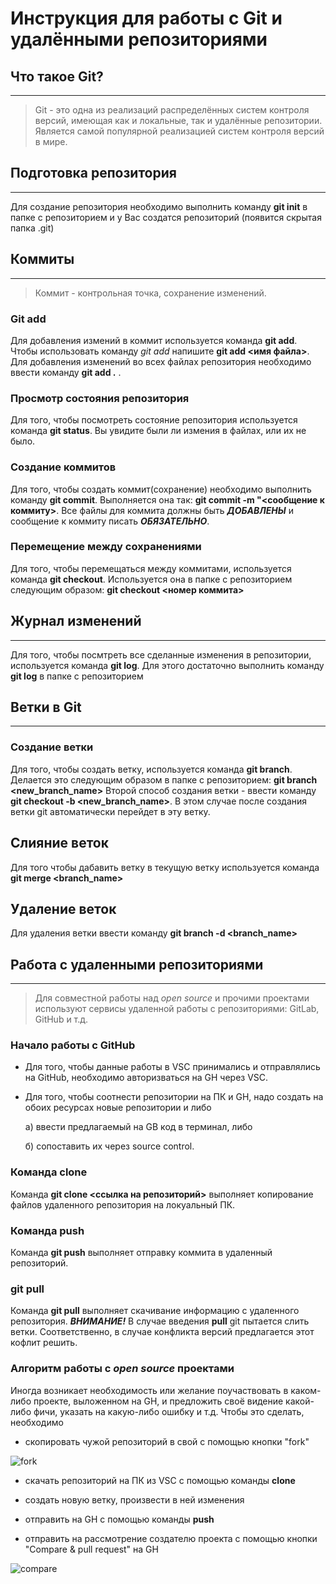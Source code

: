 # Инструкция для работы с Git и удалёнными репозиториями

## Что такое Git?
------------------
> Git - это одна из реализаций распределённых систем контроля версий, имеющая как и локальные, так и удалённые репозитории. Является самой популярной реализацией систем контроля версий в мире.

## Подготовка репозитория
--------------------
Для создание репозитория необходимо выполнить команду **git init**  в папке с репозиторием и у Вас создатся репозиторий (появится скрытая папка .git)

## Коммиты
----------

> Коммит - контрольная точка, сохранение изменений.
    
### Git add
Для добавления измений в коммит используется команда **git add**. Чтобы использовать команду *git add* напишите **git add <имя файла>**. Для добавления изменений во всех файлах репозитория необходимо ввести команду **git add .** .

### Просмотр состояния репозитория
Для того, чтобы посмотреть состояние репозитория используется команда **git status**. Вы увидите были ли измения в файлах, или их не было.

### Создание коммитов
Для того, чтобы создать коммит(сохранение) необходимо выполнить команду **git commit**. Выполняется она так: **git commit -m "<сообщение к коммиту>**. Все файлы для коммита должны быть ***ДОБАВЛЕНЫ*** и сообщение к коммиту писать ***ОБЯЗАТЕЛЬНО***.

### Перемещение между сохранениями
Для того, чтобы перемещаться между коммитами, используется команда **git checkout**. Используется она в папке с репозиторием следующим образом: **git checkout <номер коммита>**

## Журнал изменений
--------------------
Для того, чтобы посмтреть все сделанные изменения в репозитории, используется команда **git log**. Для этого достаточно выполнить команду **git log** в папке с репозиторием

## Ветки в Git
----------------

### Создание ветки

Для того, чтобы создать ветку, используется команда **git branch**. Делается это следующим образом в папке с репозиторием: **git branch <new_branch_name>** Второй способ создания ветки - ввести команду **git checkout -b <new_branch_name>**. В этом случае после создания ветки git автоматически перейдет в эту ветку.

## Слияние веток

Для того чтобы дабавить ветку в текущую ветку используется команда **git merge <branch_name>**

## Удаление веток
Для удаления ветки ввести команду **git branch -d <branch_name>**

## Работа с удаленными репозиториями
-------------------------------------
>Для совместной работы над *open source* и прочими проектами используют сервисы удаленной работы с репозиториями: GitLab, GitHub и т.д.

### Начало работы с GitHub

* Для того, чтобы данные работы в VSC принимались и отправлялись на GitHub, необходимо авторизваться на GH через VSC.
* Для того, чтобы соотнести репозитории на ПК и GH, надо создать на обоих ресурсах новые репозитории и либо

    а) ввести предлагаемый на GB код в терминал, либо

    б) сопоставить их через source control.

### Команда clone

Команда **git clone <ссылка на репозиторий>** выполняет копирование файлов удаленного репозитория на локуальный ПК.

### Команда push

Команда **git push** выполняет отправку коммита в удаленный репозиторий.

### git pull
Команда **git pull** выполняет скачивание информацию с удаленного репозитория. ***ВНИМАНИЕ!*** В случае введения **pull** git пытается слить ветки. Соответственно, в случае конфликта версий предлагается этот кофлит решить.

### Алгоритм работы с _open source_ проектами
Иногда возникает необходимость или желание поучаствовать в каком-либо проекте, выложенном на GH, и предложить своё видение какой-либо фичи, указать на какую-либо ошибку и т.д. Чтобы это сделать, необходимо

* скопировать чужой репозиторий в свой с помощью кнопки "fork" 

![fork](fork.jpg)

* скачать репозиторий на ПК из VSC с помощью команды **clone**

* создать новую ветку, произвести в ней изменения

* отправить на GH с помощью команды **push**

* отправить на рассмотрение создателю проекта с помощью кнопки "Compare & pull request" на GH

![compare](compare.jpg)
